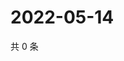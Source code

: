 # 2022-05-14

共 0 条

<!-- BEGIN WEIBO -->
<!-- 最后更新时间 Sat May 14 2022 12:01:53 GMT+0800 (China Standard Time) -->

<!-- END WEIBO -->
